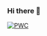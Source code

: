 ### Hi there 👋

<!--
**AbhinawRatan/AbhinawRatan** is a ✨ _special_ ✨ repository because its `README.md` (this file) appears on your GitHub profile.

Here are some ideas to get you started:

- 🔭 I’m currently working on ...
- 🌱 I’m currently learning ...
- 👯 I’m looking to collaborate on ...
- 🤔 I’m looking for help with ...
- 💬 Ask me about ...
- 📫 How to reach me: ...
- 😄 Pronouns: ...
- ⚡ Fun fact: ...
-->
[![PWC](https://img.shields.io/endpoint.svg?url=https://paperswithcode.com/badge/hierarchical-text-conditional-image/text-to-image-generation-on-coco)](https://paperswithcode.com/sota/text-to-image-generation-on-coco?p=hierarchical-text-conditional-image)
